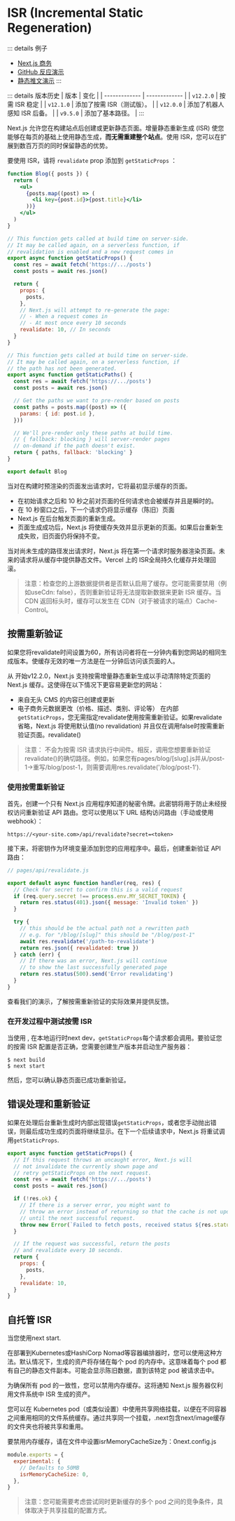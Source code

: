 # ISR (Incremental Static Regeneration)

::: details 例子
- [Next.js 商务](https://nextjs.org/commerce)
- [GitHub 反应演示](https://reactions-demo.vercel.app/)
- [静态推文演示](https://static-tweet.vercel.app/)
:::

::: details 版本历史
| 版本  | 变化 |
| ------------- | ------------- |
| `v12.2.0`  | 按需 ISR 稳定  |
| `v12.1.0`  | 添加了按需 ISR（测试版）。  |
| `v12.0.0`  | 添加了机器人感知 ISR 后备。  |
| `v9.5.0`  | 添加了基本路径。  |
:::

Next.js 允许您在构建站点后创建或更新静态页面。增量静态重新生成 (ISR) 使您能够在每页的基础上使用静态生成，**而无需重建整个站点**。使用 ISR，您可以在扩展到数百万页的同时保留静态的优势。

要使用 ISR，请将 `revalidate` prop 添加到 `getStaticProps` ：

```jsx
function Blog({ posts }) {
  return (
    <ul>
      {posts.map((post) => (
        <li key={post.id}>{post.title}</li>
      ))}
    </ul>
  )
}

// This function gets called at build time on server-side.
// It may be called again, on a serverless function, if
// revalidation is enabled and a new request comes in
export async function getStaticProps() {
  const res = await fetch('https://.../posts')
  const posts = await res.json()

  return {
    props: {
      posts,
    },
    // Next.js will attempt to re-generate the page:
    // - When a request comes in
    // - At most once every 10 seconds
    revalidate: 10, // In seconds
  }
}

// This function gets called at build time on server-side.
// It may be called again, on a serverless function, if
// the path has not been generated.
export async function getStaticPaths() {
  const res = await fetch('https://.../posts')
  const posts = await res.json()

  // Get the paths we want to pre-render based on posts
  const paths = posts.map((post) => ({
    params: { id: post.id },
  }))

  // We'll pre-render only these paths at build time.
  // { fallback: blocking } will server-render pages
  // on-demand if the path doesn't exist.
  return { paths, fallback: 'blocking' }
}

export default Blog
```

当对在构建时预渲染的页面发出请求时，它将最初显示缓存的页面。

- 在初始请求之后和 10 秒之前对页面的任何请求也会被缓存并且是瞬时的。
- 在 10 秒窗口之后，下一个请求仍将显示缓存（陈旧）页面
- Next.js 在后台触发页面的重新生成。
- 页面生成成功后，Next.js 将使缓存失效并显示更新的页面。如果后台重新生成失败，旧页面仍将保持不变。 

当对尚未生成的路径发出请求时，Next.js 将在第一个请求时服务器渲染页面。未来的请求将从缓存中提供静态文件。Vercel 上的 ISR全局持久化缓存并处理回滚。

> 注意：检查您的上游数据提供者是否默认启用了缓存。您可能需要禁用（例如useCdn: false），否则重新验证将无法提取新数据来更新 ISR 缓存。当 CDN 返回标头时，缓存可以发生在 CDN（对于被请求的端点）Cache-Control。

## 按需重新验证

如果您将revalidate时间设置为60，所有访问者将在一分钟内看到您网站的相同生成版本。使缓存无效的唯一方法是在一分钟后访问该页面的人。

从 开始v12.2.0，Next.js 支持按需增量静态重新生成以手动清除特定页面的 Next.js 缓存。这使得在以下情况下更容易更新您的网站：

- 来自无头 CMS 的内容已创建或更新
- 电子商务元数据更改（价格、描述、类别、评论等）
在内部`getStaticProps`，您无需指定revalidate使用按需重新验证。如果revalidate省略，Next.js 将使用默认值(no revalidation) 并且仅在调用false时按需重新验证页面。revalidate()

>注意： 不会为按需 ISR 请求执行中间件。相反，调用您想要重新验证revalidate()的确切路径。例如，如果您有pages/blog/[slug].js并从/post-1->重写/blog/post-1，则需要调用res.revalidate('/blog/post-1').


### 使用按需重新验证

首先，创建一个只有 Next.js 应用程序知道的秘密令牌。此密钥将用于防止未经授权访问重新验证 API 路由。您可以使用以下 URL 结构访问路由（手动或使用 webhook）：

```text
https://<your-site.com>/api/revalidate?secret=<token>
```

接下来，将密钥作为环境变量添加到您的应用程序中。最后，创建重新验证 API 路由：

```js
// pages/api/revalidate.js

export default async function handler(req, res) {
  // Check for secret to confirm this is a valid request
  if (req.query.secret !== process.env.MY_SECRET_TOKEN) {
    return res.status(401).json({ message: 'Invalid token' })
  }

  try {
    // this should be the actual path not a rewritten path
    // e.g. for "/blog/[slug]" this should be "/blog/post-1"
    await res.revalidate('/path-to-revalidate')
    return res.json({ revalidated: true })
  } catch (err) {
    // If there was an error, Next.js will continue
    // to show the last successfully generated page
    return res.status(500).send('Error revalidating')
  }
}
```
查看我们的演示，了解按需重新验证的实际效果并提供反馈。

### 在开发过程中测试按需 ISR

当使用 , 在本地运行时next dev，`getStaticProps`每个请求都会调用。要验证您的按需 ISR 配置是否正确，您需要创建生产版本并启动生产服务器：

```shell
$ next build
$ next start
```

然后，您可以确认静态页面已成功重新验证。

## 错误处理和重新验证

如果在处理后台重新生成时内部出现错误`getStaticProps`，或者您手动抛出错误，则最后成功生成的页面将继续显示。在下一个后续请求中，Next.js 将重试调用`getStaticProps`.

```js
export async function getStaticProps() {
  // If this request throws an uncaught error, Next.js will
  // not invalidate the currently shown page and
  // retry getStaticProps on the next request.
  const res = await fetch('https://.../posts')
  const posts = await res.json()

  if (!res.ok) {
    // If there is a server error, you might want to
    // throw an error instead of returning so that the cache is not updated
    // until the next successful request.
    throw new Error(`Failed to fetch posts, received status ${res.status}`)
  }

  // If the request was successful, return the posts
  // and revalidate every 10 seconds.
  return {
    props: {
      posts,
    },
    revalidate: 10,
  }
}
```

## 自托管 ISR

当您使用next start.

在部署到Kubernetes或HashiCorp Nomad等容器编排器时，您可以使用这种方法。默认情况下，生成的资产将存储在每个 pod 的内存中。这意味着每个 pod 都有自己的静态文件副本。可能会显示陈旧数据，直到该特定 pod 被请求击中。

为确保所有 pod 的一致性，您可以禁用内存缓存。这将通知 Next.js 服务器仅利用文件系统中 ISR 生成的资产。

您可以在 Kubernetes pod（或类似设置）中使用共享网络挂载，以便在不同容器之间重用相同的文件系统缓存。通过共享同一个挂载，.next包含next/image缓存的文件夹也将被共享和重用。

要禁用内存缓存，请在文件中设置isrMemoryCacheSize为：0next.config.js

```js
module.exports = {
  experimental: {
    // Defaults to 50MB
    isrMemoryCacheSize: 0,
  },
}
```

> 注意：您可能需要考虑尝试同时更新缓存的多个 pod 之间的竞争条件，具体取决于共享挂载的配置方式。




